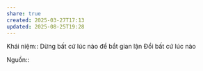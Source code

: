 ```yaml
---
share: true
created: 2025-03-27T17:13
updated: 2025-08-25T19:28
---
```

Khái niệm:: 
Dừng bất cứ lúc nào để bắt gian lận
Đổi bất cứ lúc nào

Nguồn:: 